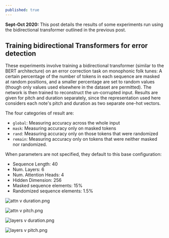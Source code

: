 ```yaml
---
published: true
---
```

**Sept-Oct 2020:** This post details the results of some experiments run using the bidirectional transformer outlined in the previous post.

## Training bidirectional Transformers for error detection

These experiments involve training a bidirectional transformer (similar to the BERT architecture) on an error correction task on monophonic folk tunes: A certain percentage of the number of tokens in each sequence are masked at random positions, and a smaller percentage are set to random values (though only values used elsewhere in the dataset are permitted). The network is then trained to reconstruct the un-corrupted input. Results are given for pitch and duration separately, since the representation used here considers each note's pitch and duration as two separate one-hot vectors.

The four categories of result are:
- `global`: Measuring accuracy across the whole input
- `mask`: Measuring accuracy only on masked tokens
- `rand`: Measuring accuracy only on those tokens that were randomized
- `remain`: Measuring accuracy only on tokens that were neither masked nor randomized.

When parameters are not specified, they default to this base configuration:
- Sequence Length: 40
- Num. Layers: 6
- Num. Attention Heads: 4
- Hidden Dimension: 256
- Masked sequence elements: 15%
- Randomized sequence elements: 1.5%

![attn v duration.png](https://raw.githubusercontent.com/timothydereuse/timothydereuse.github.io/master/_posts/attn%20v%20duration.png)

![attn v pitch.png](https://raw.githubusercontent.com/timothydereuse/timothydereuse.github.io/master/_posts/attn%20v%20pitch.png)

![layers v duration.png](https://raw.githubusercontent.com/timothydereuse/timothydereuse.github.io/master/_posts/layers%20v%20duration.png)

![layers v pitch.png](https://raw.githubusercontent.com/timothydereuse/timothydereuse.github.io/master/_posts/layers%20v%20pitch.png)
